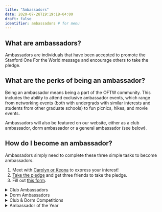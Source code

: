 ```yaml
---
title: "Ambassadors"
date: 2020-07-28T19:19:18-04:00
draft: false
identifier: ambassadors # for menu
---
```


## What are ambassadors?

Ambassadors are individuals that have been accepted to promote the Stanford One For the World message and encourage others to take the pledge.

## What are the perks of being an ambassador?

Being an ambassador means being a part of the OFTW community. This includes the ability to attend exclusive ambassador events, which range from networking events (both with undergrads with similar interests and students from other graduate schools) to fun picnics, hikes, and movie events.

Ambassadors will also be featured on our website, either as a club ambassador, dorm ambassador or a general ambassador (see below).

## How do I become an ambassador?

Ambassadors simply need to complete these three simple tasks to become ambassadors.

1. Meet with [Carolyn or Keona](/about/) to express your interest!
2. [Take the pledge](/pledge/) and get three friends to take the pledge.
3. Fill out [this form](https://docs.google.com/forms/d/e/1FAIpQLSe3rtFY2RIbRr1xaitWKnXGfaG5Wti5dG4NBzB8buDdy1lzhg/viewform?usp=sf_link).

<details class="details-dropdown">
  <summary>Club Ambassadors</summary>
  
  Club ambassadors are responsible for bringing Stanford OFTW to a Stanford organization which they are a part of. Many clubs allow a specific leadership position for “One For the World” coordinator, check with your club if this is a possibility. Club ambassadors will facilitate OFTW competitions and will try to get as much of their club to take the pledge as possible. Club ambassadors will be featured on a special portion of the website. 
</details>

<details class="details-dropdown">
  <summary>Dorm Ambassadors</summary>
  
  Dorm ambassadors are responsible for bringing Stanford OFTW to their dorm. Ask your RA how you can become a dorm ambassador. Freshmen dorm ambassadors are often closely affiliated with Frosh Service Liaisons. 
</details>
    
<details class="details-dropdown">
  <summary>Club & Dorm Competitions</summary>

  <p>Club ambassadors facilitate club competitions that occur during OFTW’s pledge week. Whichever club member can get the most other individuals outside the club to sign up wins a prize (determined by the club and the OFTW event coordinator - currently Carolyn Ky) and is also featured on the OFTW website. </p>
  
  <p>Also during pledge week is an all-organization competition: whichever club and dorm (of 10+ members) has the greatest percentage of its members take the pledge gets a prize (determined by the OFTW events coordinator - currently Carolyn Ky).</p>
</details>
    
<details class="details-dropdown">
  <summary>Ambassador of the Year</summary>

  The individual who gets the most people to take the pledge in a year will get to be ‘ambassador of the year’. Not only will they be featured on our website, but they will also be featured on the 1FTW official website.
</details>


